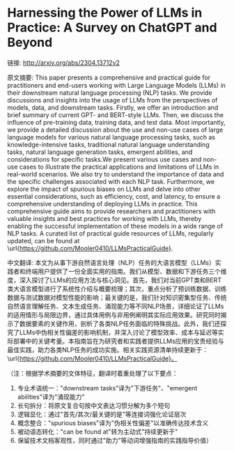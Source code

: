 # Harnessing the Power of LLMs in Practice: A Survey on ChatGPT and Beyond

链接: http://arxiv.org/abs/2304.13712v2

原文摘要:
This paper presents a comprehensive and practical guide for practitioners and
end-users working with Large Language Models (LLMs) in their downstream natural
language processing (NLP) tasks. We provide discussions and insights into the
usage of LLMs from the perspectives of models, data, and downstream tasks.
Firstly, we offer an introduction and brief summary of current GPT- and
BERT-style LLMs. Then, we discuss the influence of pre-training data, training
data, and test data. Most importantly, we provide a detailed discussion about
the use and non-use cases of large language models for various natural language
processing tasks, such as knowledge-intensive tasks, traditional natural
language understanding tasks, natural language generation tasks, emergent
abilities, and considerations for specific tasks.We present various use cases
and non-use cases to illustrate the practical applications and limitations of
LLMs in real-world scenarios. We also try to understand the importance of data
and the specific challenges associated with each NLP task. Furthermore, we
explore the impact of spurious biases on LLMs and delve into other essential
considerations, such as efficiency, cost, and latency, to ensure a
comprehensive understanding of deploying LLMs in practice. This comprehensive
guide aims to provide researchers and practitioners with valuable insights and
best practices for working with LLMs, thereby enabling the successful
implementation of these models in a wide range of NLP tasks. A curated list of
practical guide resources of LLMs, regularly updated, can be found at
\url{https://github.com/Mooler0410/LLMsPracticalGuide}.

中文翻译:
本文为从事下游自然语言处理（NLP）任务的大语言模型（LLMs）实践者和终端用户提供了一份全面实用的指南。我们从模型、数据和下游任务三个维度，深入探讨了LLMs的应用方法与核心洞见。首先，我们对当前GPT类和BERT类大语言模型进行了系统性介绍与概要梳理；其次，重点分析了预训练数据、训练数据与测试数据对模型性能的影响；最关键的是，我们针对知识密集型任务、传统自然语言理解任务、文本生成任务、涌现能力等不同NLP场景，详细论证了LLMs的适用情形与局限边界，通过具体用例与非用例阐明其实际应用效果。研究同时揭示了数据要素的关键作用，剖析了各类NLP任务面临的特殊挑战。此外，我们还探究了LLMs中伪相关性偏差的影响机制，并深入讨论了模型效率、成本与延迟等实际部署中的关键考量。本指南旨在为研究者和实践者提供LLMs应用的宝贵经验与最佳实践，助力各类NLP任务的成功实施。相关实践资源清单持续更新于：\url{https://github.com/Mooler0410/LLMsPracticalGuide}。

（注：根据学术摘要的文体特征，翻译时着重处理了以下要点：
1. 专业术语统一："downstream tasks"译为"下游任务"、"emergent abilities"译为"涌现能力"
2. 长句拆分：将原文复合句按中文表达习惯分解为多个短句
3. 逻辑显化：通过"首先/其次/最关键的是"等连接词强化论证层次
4. 概念整合："spurious biases"译为"伪相关性偏差"以准确传达技术含义
5. 被动语态转化："can be found at"转为主动式"持续更新于"
6. 保留技术文档客观性，同时通过"助力"等动词增强指南的实践指导价值）
